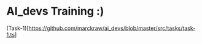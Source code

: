 # AI_devs Training :) 

(Task-1)[https://github.com/marckraw/ai_devs/blob/master/src/tasks/task-1.ts]

